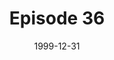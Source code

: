 ---
layout: podcast
title: Episode 36 
number: 36
subtitle: 
summary: 
date: 1999-12-31
location: https://dl.dropboxusercontent.com/s/9tt2srsobztw9wu/watir_podcast_36.mp3?dl=0
size: 21,021,175
duration: 43:47
---